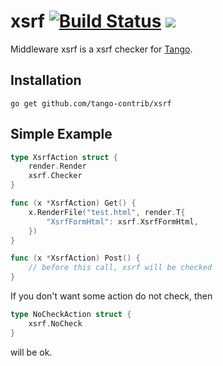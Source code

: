 xsrf [![Build Status](https://drone.io/github.com/tango-contrib/xsrf/status.png)](https://drone.io/github.com/tango-contrib/xsrf/latest) [![](http://gocover.io/_badge/github.com/tango-contrib/xsrf)](http://gocover.io/github.com/tango-contrib/xsrf)
======

Middleware xsrf is a xsrf checker for [Tango](https://github.com/lunny/tango). 

## Installation

    go get github.com/tango-contrib/xsrf

## Simple Example

```Go
type XsrfAction struct {
    render.Render
    xsrf.Checker
}

func (x *XsrfAction) Get() {
    x.RenderFile("test.html", render.T{
        "XsrfFormHtml": xsrf.XsrfFormHtml,
    })
}

func (x *XsrfAction) Post() {
    // before this call, xsrf will be checked
}
```

If you don't want some action do not check, then
```Go
type NoCheckAction struct {
    xsrf.NoCheck
}
```
will be ok.